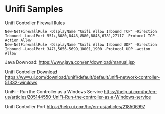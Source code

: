 # Unifi Samples

Unifi Controller Firewall Rules
```
New-NetFirewallRule -DisplayName "Unifi Allow Inbound TCP" -Direction Inbound -LocalPort 5514,8080,8443,8880,8843,6789,27117 -Protocol TCP -Action Allow
New-NetFirewallRule -DisplayName "Unifi Allow Inbound UDP" -Direction Inbound -LocalPort 3478,5656-5699,10001,1900 -Protocol UDP -Action Allow
```

Java Download:
https://www.java.com/en/download/manual.jsp

Unifi Controller Download
https://www.ui.com/download/unifi/default/default/unifi-network-controller-51332-windows

UniFi - Run the Controller as a Windows Service
https://help.ui.com/hc/en-us/articles/205144550-UniFi-Run-the-controller-as-a-Windows-service

Unifi Controller Port
https://help.ui.com/hc/en-us/articles/218506997


